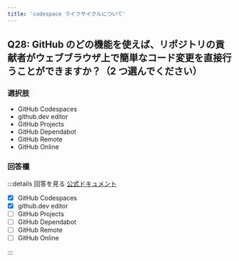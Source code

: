 ```yaml
---
title: 'codespace ライフサイクルについて'
---
```


## Q28: GitHub のどの機能を使えば、リポジトリの貢献者がウェブブラウザ上で簡単なコード変更を直接行うことができますか？（2 つ選んでください）

### 選択肢

- GitHub Codespaces
- github.dev editor
- GitHub Projects
- GitHub Dependabot
- GitHub Remote
- GitHub Online

### 回答欄

:::details 回答を見る
[公式ドキュメント](https://docs.github.com/ja/codespaces/the-githubdev-web-based-editor)

- [x] GitHub Codespaces
- [x] github.dev editor
- [ ] GitHub Projects
- [ ] GitHub Dependabot
- [ ] GitHub Remote
- [ ] GitHub Online

:::
